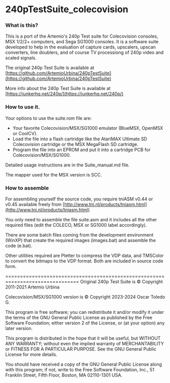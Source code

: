 # 240pTestSuite_colecovision

### What is this?

This is a port of the Artemio's 240p Test suite for Colecovision consoles, MSX 1/2/2+ computers, and Sega SG1000 consoles. It is a software suite developed to help in the evaluation of capture cards, upscalers, upscan converters, line doublers, and of course TV processiong of 240p video and scaled signals.

The original 240p Test Suite is available at [https://github.com/ArtemioUrbina/240pTestSuite](https://github.com/ArtemioUrbina/240pTestSuite)

More info about the 240p Test Suite is available at [https://junkerhq.net/240p/](https://junkerhq.net/240p/)

### How to use it.

Your options to use the suite.rom file are:

* Your favorite Colecovision/MSX/SG1000 emulator (BlueMSX, OpenMSX or CoolCV).
* Load the file into a flash cartridge like the AtariMAX Ultimate SD Colecovision cartridge or the MSX MegaFlash SD cartridge.
* Program the file into an EPROM and put it into a cartridge PCB for Colecovision/MSX/SG1000.

Detailed usage instructions are in the Suite_manual.md file.

The mapper used for the MSX version is SCC.

### How to assemble

For assembling yourself the source code, you require tniASM v0.44 or v0.45 available freely from [http://www.tni.nl/products/tniasm.html](http://www.tni.nl/products/tniasm.html)

You only need to assemble the file suite.asm and it includes all the other required files (edit the COLECO, MSX or SG1000 label accordingly).

There are some batch files coming from the development environment (WinXP) that create the required images (images.bat) and assemble the code (e.bat).

Other utilities required are Pletter to compress the VDP data, and TMSColor to convert the bitmaps to the VDP format. Both are included in source code form.

===============================================================================
Original 240p Test Suite is © Copyright 2011-2021 Artemio Urbina

Colecovision/MSX/SG1000 version is © Copyright 2023-2024 Oscar Toledo G.

This program is free software; you can redistribute it and/or modify it under the terms of the GNU General Public License as published by the Free Software Foundation; either version 2 of the License, or (at your option) any later version.

This program is distributed in the hope that it will be useful, but WITHOUT ANY WARRANTY; without even the implied warranty of MERCHANTABILITY or FITNESS FOR A PARTICULAR PURPOSE. See the GNU General Public License for more details.

You should have received a copy of the GNU General Public License along with this program; if not, write to the Free Software Foundation, Inc., 51 Franklin Street, Fifth Floor, Boston, MA 02110-1301 USA.
